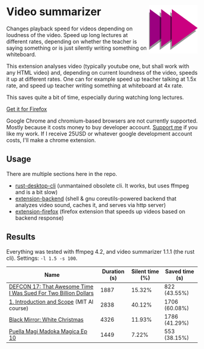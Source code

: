 # Video summarizer <img src="extension-firefox/icon.svg" align="right" />

Changes playback speed for videos depending on loudness of the video. Speed up long lectures at different rates, depending on whether the teacher is saying something or is just silently writing something on whiteboard.

This extension analyses video (typically youtube one, but shall work with any HTML video) and, depending on current loundness of the video, speeds it up at different rates. One can for example speed up teacher talking at 1.5x rate, and speed up teacher writing something at whiteboard at 4x rate.

This saves quite a bit of time, especially during watching long lectures.

[Get it for Firefox](https://addons.mozilla.org/en-US/firefox/addon/video-summarizer/)

Google Chrome and chromium-based browsers are not currently supported. Mostly because it costs money to buy developer account. [Support me](paypal.me/stastnysoptik) if you like my work. If I receive 25USD or whatever google development account costs, I'll make a chrome extension.

## Usage

There are multiple sections here in the repo.

- [rust-desktop-cli](rust-desktop-cli) (unmantained obsolete cli. It works, but uses ffmpeg and is a bit slow)
- [extension-backend](extension-backend) (shell & gnu coreutils-powered backend that analyzes video sound, caches it, and serves via http server)
- [extension-firefox](extension-firefox) (firefox extension that speeds up videos based on backend response)

## Results

Everything was tested with ffmpeg 4.2, and video summarizer 1.1.1 (the rust cli). Settings: `-l 1.5 -s 100`.

| Name | Duration (s) | Silent time (%) | Saved time (s) |
|---|---|---|---|
|  [DEFCON 17: That Awesome Time I Was Sued For Two Billion Dollars](https://www.youtube.com/watch?v=KSWqx8goqSY) |  1887 | 15.32% | 822 (43.55%) |
|  [1. Introduction and Scope](https://www.youtube.com/watch?v=TjZBTDzGeGg) (MIT AI course) | 2838 |  40.12% | 1706 (60.08%) |
| [Black Mirror: White Christmas ](https://www.imdb.com/title/tt3973198/) | 4326 | 11.93% | 1786 (41.29%) |
| [Puella Magi Madoka Magica Ep 10](https://www.imdb.com/title/tt1773185/) | 1449 | 7.22% | 553 (38.15%) |
